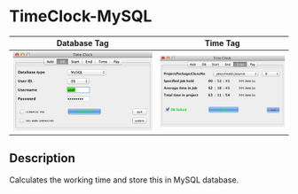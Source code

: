 # TimeClock-MySQL

Database Tag  |  Time Tag
:------------:|:------------:
![](https://github.com/gaborkolozsy/TimeClock-MySQL/blob/develop/TimeClock-MySQL/Resources/TimeClock-DB.png) | ![](https://github.com/gaborkolozsy/TimeClock-MySQL/blob/develop/TimeClock-MySQL/Resources/TimeClock-Time.png)

## Description
Calculates the working time and store this in MySQL database.

